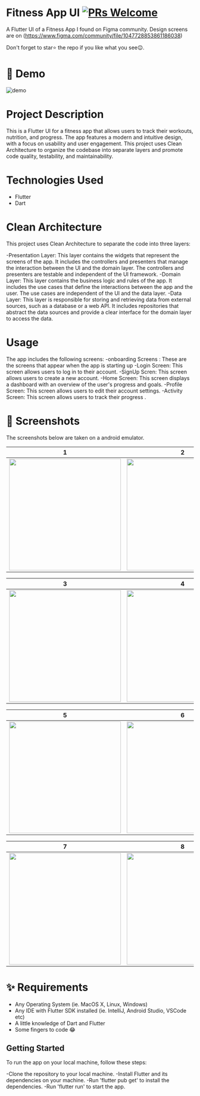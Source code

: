 # Fitness App UI [![PRs Welcome](https://img.shields.io/badge/PRs-welcome-brightgreen.svg?style=flat-square)](http://makeapullrequest.com)

A Flutter UI of a Fitness App I found on Figma community.
Design screens are on (https://www.figma.com/community/file/1047728853861186038)

Don't forget to star⭐ the repo if you like what you see😉.

# 🎥 Demo

![demo](./demo.gif)

# Project Description

This is a Flutter UI for a fitness app that allows users to track their workouts, nutrition, and progress. The app features a modern and intuitive design, with a focus on usability and user engagement. This project uses Clean Architecture to organize the codebase into separate layers and promote code quality, testability, and maintainability.

# Technologies Used

- Flutter
- Dart

# Clean Architecture

This project uses Clean Architecture to separate the code into three layers:

-Presentation Layer: This layer contains the widgets that represent the screens of the app. It includes the controllers and presenters that manage the interaction between the UI and the domain layer. The controllers and presenters are testable and independent of the UI framework.
-Domain Layer: This layer contains the business logic and rules of the app. It includes the use cases that define the interactions between the app and the user. The use cases are independent of the UI and the data layer.
-Data Layer: This layer is responsible for storing and retrieving data from external sources, such as a database or a web API. It includes repositories that abstract the data sources and provide a clear interface for the domain layer to access the data.

# Usage

The app includes the following screens:
-onboarding Screens : These are the screens that appear when the app is starting up
-Login Screen: This screen allows users to log in to their account.
-SignUp Scren: This screen allows users to create a new account.
-Home Screen: This screen displays a dashboard with an overview of the user's progress and goals.
-Profile Screen: This screen allows users to edit their account settings.
-Activity Screen: This screen allows users to track their progress .

# 📸 Screenshots

The screenshots below are taken on a android emulator.

| 1                                                               | 2                                                              |
| --------------------------------------------------------------- | -------------------------------------------------------------- |
| <img src="./screenshots/onboarding_screen_one.png" width="300"> | <img src="screenshots/onboarding_screen_four.png" width="300"> |

| 3                                                 | 4                                                   |
| ------------------------------------------------- | --------------------------------------------------- |
| <img src="screenshots/loginform.png" width="300"> | <img src="screenshots/signUp_form.png" width="300"> |

| 5                                                        | 6                                                               |
| -------------------------------------------------------- | --------------------------------------------------------------- |
| <img src="screenshots/profile_register.png" width="300"> | <img src="screenshots/successful registration.png" width="300"> |

| 7                                                        | 8                                                               |
| -------------------------------------------------------- | --------------------------------------------------------------- |
| <img src="screenshots/dashboard.screen.png" width="300"> | <img src="screenshots/activity_tracker_screen.png" width="300"> |

# ✨ Requirements

- Any Operating System (ie. MacOS X, Linux, Windows)
- Any IDE with Flutter SDK installed (ie. IntelliJ, Android Studio, VSCode etc)
- A little knowledge of Dart and Flutter
- Some fingers to code 😂

## Getting Started

To run the app on your local machine, follow these steps:

-Clone the repository to your local machine.
-Install Flutter and its dependencies on your machine.
-Run 'flutter pub get' to install the dependencies.
-Run 'flutter run' to start the app.
